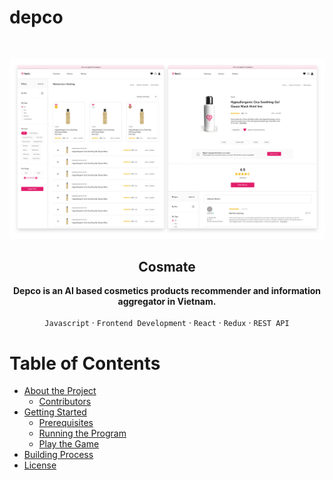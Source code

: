 # depco


<!-- PROJECT LOGO -->
<br />
<p align="center">
    <img src="preview.png" alt="preview">
</p>

<h2 align="center">Cosmate</h2>

<p align="center">
<strong>Depco is an AI based cosmetics products recommender and information aggregator in Vietnam. </strong>
<br />
<br />
<code>Javascript</code>
·
<code>Frontend Development</code>
·
<code>React</code>
·
<code>Redux</code> 
·
<code>REST API</code>
</p>


<!-- TABLE OF CONTENTS -->
# Table of Contents

* [About the Project](#about-the-project)
  * [Contributors](#contributors)
* [Getting Started](#getting-started)
  * [Prerequisites](#prerequisites)
  * [Running the Program](#running-the-program)
  * [Play the Game](#play-the-game)
* [Building Process](#building-process)
* [License](#license)
